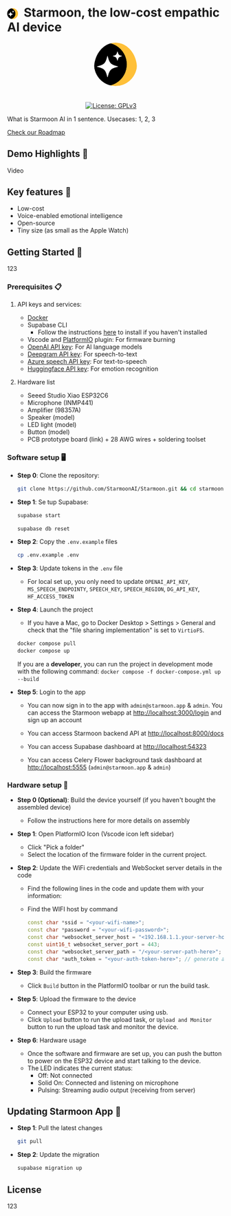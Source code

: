 # <span><img style='vertical-align:middle; display:inline;' src="./logo.png"  width="5%" height="5%">&nbsp; Starmoon, the low-cost empathic AI device</span>

<!-- # Starmoon, the low-cost empathic AI device -->

<div align="center">
    <img src="./logo.png" alt="Starmoon-logo" width="20%"  style="border-radius: 50%; padding-bottom: 20px"/>

<!-- [![Discord Follow](https://dcbadge.vercel.app/api/server/HUpRgp2HG8?style=flat)](https://discord.gg/HUpRgp2HG8) -->
[![License: GPLv3](https://img.shields.io/badge/license-GPLv3-blue)](https://www.gnu.org/licenses/gpl-3.0.en.html)&ensp;&ensp;&ensp;
<!-- [![GitHub Repo stars](https://img.shields.io/github/stars/quivrhq/quivr?style=social)](https://github.com/quivrhq/quivr) -->
<!-- [![Twitter Follow](https://img.shields.io/twitter/follow/StanGirard?style=social)](https://twitter.com/_StanGirard) -->

</div>

What is Starmoon AI in 1 sentence.
Usecases: 1, 2, 3

[Check our Roadmap](www.starmoon.ai)
<!-- custom voice clone, RAG, agent -->

## Demo Highlights 🎥

Video

## Key features 🎯

- Low-cost
- Voice-enabled emotional intelligence
- Open-source
- Tiny size (as small as the Apple Watch)

## Getting Started 🚀

123

### Prerequisites 📋

1. API keys and services:
   - [Docker](https://docs.docker.com/get-started/get-docker/)
   - Supabase CLI
     - Follow the instructions [here](supabase-setup.md) to install if you haven't installed
   - Vscode and [PlatformIO](https://platformio.org/install/ide?install=vscode) plugin: For firmware burning
   - [OpenAI API key](https://platform.openai.com/api-keys): For AI language models
   - [Deepgram API key](https://developers.deepgram.com/docs/create-additional-api-keys): For speech-to-text
   - [Azure speech API key](https://vitalpbx.com/blog/how-to-create-microsoft-azure-tts-api-key/): For text-to-speech
   - [Huggingface API key](https://huggingface.co/docs/api-inference/en/quicktour#get-your-api-token): For emotion recognition

2. Hardware list
   - Seeed Studio Xiao ESP32C6
   - Microphone (INMP441)
   - Amplifier (98357A)
   - Speaker (model)
   - LED light (model)
   - Button (model)
   - PCB prototype board (link) + 28 AWG wires + soldering toolset

### Software setup 🖥️

- **Step 0**: Clone the repository:

  ```bash
  git clone https://github.com/StarmoonAI/Starmoon.git && cd starmoon
  ```

- **Step 1**: Se tup Supabase:

    ```bash
    supabase start
    ```

    ```bash
    supabase db reset
    ```

- **Step 2**: Copy the `.env.example` files

  ```bash
  cp .env.example .env
  ```

- **Step 3**: Update tokens in the `.env` file
  - For local set up, you only need to update `OPENAI_API_KEY`, `MS_SPEECH_ENDPOINTY`, `SPEECH_KEY`, `SPEECH_REGION`, `DG_API_KEY`, `HF_ACCESS_TOKEN`
  
- **Step 4**: Launch the project
  - If you have a Mac, go to Docker Desktop > Settings > General and check that the "file sharing implementation" is set to `VirtioFS`.

  ```bash
  docker compose pull
  docker compose up
  ```

  If you are a **developer**, you can run the project in development mode with the following command: `docker compose -f docker-compose.yml up --build`

- **Step 5**: Login to the app

  - You can now sign in to the app with `admin@starmoon.app` & `admin`. You can access the Starmoon webapp at [http://localhost:3000/login](http://localhost:3000/login) and sign up an account

  - You can access Starmoon backend API at [http://localhost:8000/docs](http://localhost:8000/docs)

  - You can access Supabase dashboard at [http://localhost:54323](http://localhost:54323)
  
  - You can access Celery Flower background task dashboard at [http://localhost:5555](http://localhost:5555) (`admin@starmoon.app` & `admin`)

### Hardware setup 🧰

- **Step 0 (Optional)**: Build the device yourself (if you haven't bought the assembled device)
  - Follow the instructions here for more details on assembly

- **Step 1**: Open PlatformIO Icon (Vscode icon left sidebar)
  - Click "Pick a folder"
  - Select the location of the firmware folder in the current project.

- **Step 2**: Update the WiFi credentials and WebSocket server details in the code
  - Find the following lines in the code and update them with your information:
  - Find the WIFI host by command

    ```cpp
    const char *ssid = "<your-wifi-name>";
    const char *password = "<your-wifi-password>";
    const char *websocket_server_host = "<192.168.1.1.your-server-host>";
    const uint16_t websocket_server_port = 443;
    const char *websocket_server_path = "/<your-server-path-here>";
    const char *auth_token = "<your-auth-token-here>"; // generate auth-token in your starmoon account
    ```

- **Step 3**: Build the firmware
  - Click `Build` button in the PlatformIO toolbar or run the build task.

- **Step 5**: Upload the firmware to the device
  - Connect your ESP32 to your computer using usb.
  - Click `Upload` button to run the upload task, or `Upload and Monitor` button to run the upload task and monitor the device.
  
- **Step 6**: Hardware usage
  - Once the software and firmware are set up, you can push the button to power on the ESP32 device and start talking to the device.
  - The LED indicates the current status:
    - Off: Not connected
    - Solid On: Connected and listening on microphone
    - Pulsing: Streaming audio output (receiving from server)
  
## Updating Starmoon App 🚀

- **Step 1**: Pull the latest changes

  ```bash
  git pull
  ```

- **Step 2**: Update the migration

  ```bash
  supabase migration up
  ```


## License

123
